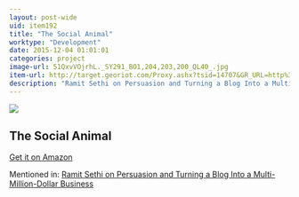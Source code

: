 ```yaml
---
layout: post-wide
uid: item192
title: "The Social Animal"
worktype: "Development"
date: 2015-12-04 01:01:01
categories: project
image-url: 51QxvVOjrhL._SY291_BO1,204,203,200_QL40_.jpg
item-url: http://target.georiot.com/Proxy.ashx?tsid=14707&GR_URL=http%3A%2F%2Fwww.amazon.com%2FSocial-Animal-Elliot-Aronson%2Fdp%2F1429233419%2F
description: "Ramit Sethi on Persuasion and Turning a Blog Into a Multi-Million-Dollar Business"
---
```

<a href="http://target.georiot.com/Proxy.ashx?tsid=14707&GR_URL=http%3A%2F%2Fwww.amazon.com%2FSocial-Animal-Elliot-Aronson%2Fdp%2F1429233419%2F" target="blank"><img src="../../../../img/thumbs/51QxvVOjrhL._SY291_BO1,204,203,200_QL40_.jpg" class="prod-img"></a>
<h2>The Social Animal</h2>
<p><a href="http://target.georiot.com/Proxy.ashx?tsid=14707&GR_URL=http%3A%2F%2Fwww.amazon.com%2FSocial-Animal-Elliot-Aronson%2Fdp%2F1429233419%2F" target="blank">Get it on Amazon</a><p>
<p>Mentioned in: <a href="http://fourhourworkweek.com/2014/10/09/ramit-sethi-on-persuasion-and-turning-a-blog-into-a-multi-million-dollar-business/" target="blank">Ramit Sethi on Persuasion and Turning a Blog Into a Multi-Million-Dollar Business</a></p>
